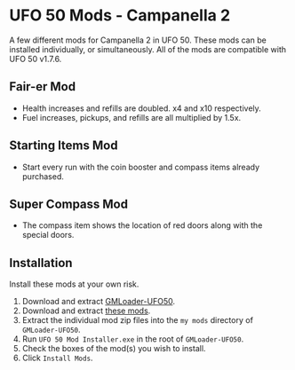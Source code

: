 # UFO 50 Mods - Campanella 2

A few different mods for Campanella 2 in UFO 50. These mods can be installed individually, or simultaneously. All of the mods are compatible with UFO 50 v1.7.6.

## Fair-er Mod
- Health increases and refills are doubled. x4 and x10 respectively.
- Fuel increases, pickups, and refills are all multiplied by 1.5x.

## Starting Items Mod
- Start every run with the coin booster and compass items already purchased.

## Super Compass Mod
- The compass item shows the location of red doors along with the special doors.

## Installation
Install these mods at your own risk. 

1. Download and extract [GMLoader-UFO50](https://github.com/phil-macrocheira/GMLoader-UFO50/releases).
2. Download and extract [these mods](https://github.com/Blizz9/UFO50ModsCampanella2/releases).
3. Extract the individual mod zip files into the `my mods` directory of `GMLoader-UFO50`.
4. Run `UFO 50 Mod Installer.exe` in the root of `GMLoader-UFO50`.
5. Check the boxes of the mod(s) you wish to install.
6. Click `Install Mods`.
